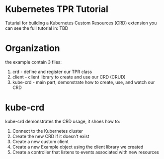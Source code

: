 # Kubernetes TPR Tutorial

Tuturial for building a Kubernetes Custom Resources (CRD) extension
you can see the full tutorial in: TBD

# Organization 

the example contain 3 files:

1. crd      - define and register our TPR class 
2. client   - client library to create and use our CRD (CRUD)
3. kube-crd - main part, demonstrate how to create, use, and watch our CRD

# kube-crd

kube-crd demonstrates the CRD usage, it shoes how to:

1. Connect to the Kubernetes cluster 
2. Create the new CRD if it doesn't exist  
3. Create a new custom client 
4. Create a new Example object using the client library we created 
5. Create a controller that listens to events associated with new resources

